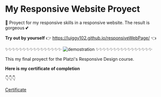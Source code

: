 # My Responsive Website Proyect

📲 Proyect for my responsive skills in a responsive website. The result is gorgeous 💕 

**Try out by yourself**  👉 https://luiggy102.github.io/responsiveWebPage/ 👈

✨✨✨✨✨✨✨✨✨✨✨✨✨✨✨✨
![demostration](https://user-images.githubusercontent.com/79861715/140994731-c1cf92b2-0912-4fc7-aac0-708940af593e.gif)
✨✨✨✨✨✨✨✨✨✨✨✨✨✨✨✨

This my final proyect for the Platzi's Responsive Design course.


**Here is my certificate of completion**


👇👇👇


[Certificate](https://platzi.com/p/luiggytamayo/curso/2030-course/diploma/detalle/)

